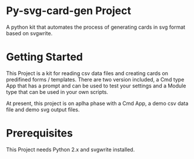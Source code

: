# Py-svg-card-gen Project
A python kit that automates the process of generating cards in svg format based on svgwrite.

# Getting Started
This Project is a kit for reading csv data files and creating cards on predifined forms / templates. There are two version included, a Cmd type App that has a prompt and can be used to test your settings and a Module type that can be used in your own scripts.

At present, this project is on aplha phase with a Cmd App, a demo csv data file and demo svg output files. 

# Prerequisites
This Project needs Python 2.x and svgwrite installed.
